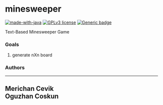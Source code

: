 # minesweeper
[![made-with-java](https://img.shields.io/badge/Made%20with-Java-1f425f.svg)](https://www.java.com/)
[![GPLv3 license](https://img.shields.io/badge/License-GPLv3-blue.svg)](http://perso.crans.org/besson/LICENSE.html)
[![Generic badge](https://img.shields.io/badge/Status-Development-red.svg)](https://nsource.dev/intothefire)

Text-Based Minesweeper Game

### Goals
1. generate nXn board

### Authors

---
Merichan Cevik\
Oguzhan Coskun
---
